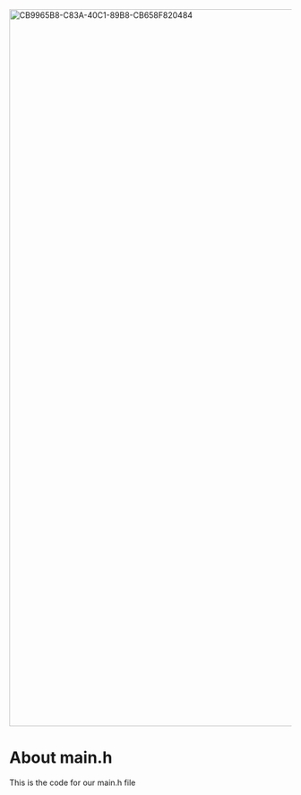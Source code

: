 <img width="1280" alt="CB9965B8-C83A-40C1-89B8-CB658F820484" src="https://github.com/manningstinson/holbertonschool-printf/assets/104523090/970f746d-f8a3-423f-8339-45354a45eb08">

# About main.h
This is the code for our main.h file
